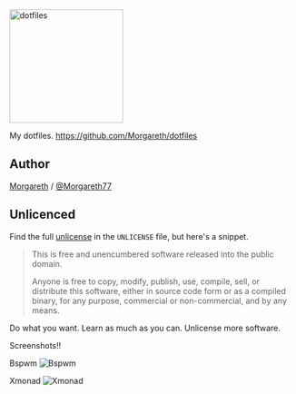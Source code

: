 <img alt="dotfiles" width="200" src="https://cdn.rawgit.com/Morgareth/dotfiles/master/Arch/Screenshots/dotfiles-logo.png">

My dotfiles. <https://github.com/Morgareth/dotfiles>

## Author

[Morgareth][facebook] / [@Morgareth77][twitter]

## Unlicenced

Find the full [unlicense][] in the `UNLICENSE` file, but here's a snippet.

>This is free and unencumbered software released into the public domain.
>
>Anyone is free to copy, modify, publish, use, compile, sell, or distribute this software, either in source code form or as a compiled binary, for any purpose, commercial or non-commercial, and by any means.

Do what you want. Learn as much as you can. Unlicense more software.
 

Screenshots!! 

Bspwm
![Bspwm][screenshot]

Xmonad
![Xmonad][screenshot1]

[unlicense]: http://unlicense.org/
[facebook]: https://www.facebook.com/Morgareth77
[twitter]: https://twitter.com/Morgareth77
[screenshot]: https://cdn.rawgit.com/Athanasi/dutfiles/master/Arch/Screenshots/13442254_1015912321818129_2846794945451042775_n.jpg
[screenshot1]:https://cdn.rawgit.com/Athanasi/dotfiles/master/Arch/Screenshots/2016-08-26-00:45:09.png
